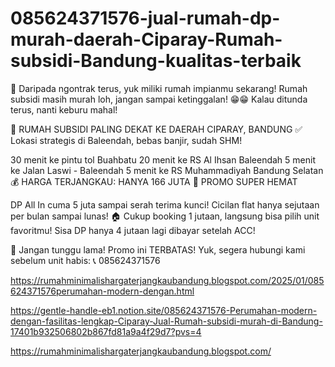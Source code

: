 # 085624371576-jual-rumah-dp-murah-daerah-Ciparay-Rumah-subsidi-Bandung-kualitas-terbaik
📢 Daripada ngontrak terus, yuk miliki rumah impianmu sekarang! Rumah subsidi masih murah loh, jangan sampai ketinggalan! 😁😁
Kalau ditunda terus, nanti keburu mahal!

🏡 RUMAH SUBSIDI PALING DEKAT KE DAERAH CIPARAY, BANDUNG
✅ Lokasi strategis di Baleendah, bebas banjir, sudah SHM!

30 menit ke pintu tol Buahbatu
20 menit ke RS Al Ihsan Baleendah
5 menit ke Jalan Laswi - Baleendah
5 menit ke RS Muhammadiyah Bandung Selatan
💰 HARGA TERJANGKAU: HANYA 166 JUTA
🎉 PROMO SUPER HEMAT

DP All In cuma 5 juta sampai serah terima kunci!
Cicilan flat hanya sejutaan per bulan sampai lunas!
🏠 Cukup booking 1 jutaan, langsung bisa pilih unit favoritmu!
Sisa DP hanya 4 jutaan lagi dibayar setelah ACC!

📌 Jangan tunggu lama! Promo ini TERBATAS! Yuk, segera hubungi kami sebelum unit habis:
📞 085624371576


https://rumahminimalishargaterjangkaubandung.blogspot.com/2025/01/085624371576perumahan-modern-dengan.html

https://gentle-handle-eb1.notion.site/085624371576-Perumahan-modern-dengan-fasilitas-lengkap-Ciparay-Jual-Rumah-subsidi-murah-di-Bandung-17401b932506802b867fd81a9a4f29d7?pvs=4

https://rumahminimalishargaterjangkaubandung.blogspot.com/

